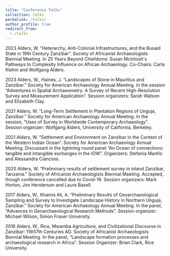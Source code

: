 ```yaml
---
title: "Conference Talks"
collection: talks
permalink: /talks/
author_profile: true
redirect_from:
  - /talks
---
```


2023 Alders, W. “Heterarchy, Anti-Colonial Infrastructures, and the Busaid State in 19th Century Zanzibar”. Society of Africanist Archaeologists Biennial Meeting. In 25 Years Beyond Chiefdoms: Susan McIntosh's Pathways to Complexity Influence on African Archaeology. Co-Chairs: Carla Klehm and Wolfgang Alders.

2023 Alders, W., Haines, J. “Landscapes of Stone in Mauritius and Zanzibar.” Society for American Archaeology Annual Meeting. In the session “Adventures in Spatial Archaeometry: A Survey of Recent High-Resolution Survey and Measurement Application”. Session organizers: Sarah Watson and Elizabeth Clay.

2021 Alders, W. “Long-Term Settlement in Plantation Regions of Unguja, Zanzibar.” Society for American Archaeology Annual Meeting. In the session, “Uses of Survey in Worldwide Contemporary Archaeology”. Session organizer: Wolfgang Alders, University of California, Berkeley.

2021 Alders, W. “Settlement and Environment on Zanzibar in the Context of the Western Indian Ocean”. Society for American Archaeology Annual Meeting. Discussant in the lightning round panel “An Ocean of connections: tangible and intangible exchanges in the IOW”. Organizers: Stefania Manfio and Alessandra Cianciosi.

2020 Alders, W. “Preliminary results of settlement survey in inland Zanzibar, Tanzania.” Society of Africanist Archaeologists Biennial Meeting. Accepted, though conference cancelled due to Covid-19. Session organizers: Mark Horton, Jon Henderson and Laura Basell.

2017 Alders, W., Khamis Ali, A. “Preliminary Results of Geoarchaeological Sampling and Survey to Investigate Landscape History in Northern Unguja, Zanzibar.” Society for American Archaeology Annual Meeting. In the panel, “Advances in Geoarchaeological Research Methods”. Session organizer: Michael Wilson, Simon Fraser University.

2016 Alders, W., Rice, Mwamba Agriculture, and Civilizational Discourse in Zanzibar: 11th17th Centuries AD. Society of Africanist Archaeologists Biennial Meeting. In the panel, “Landscape formation processes and archaeological research in Africa”. Session Organizer: Brian Clark, Rice University.
